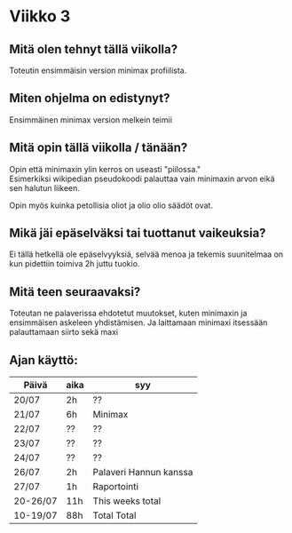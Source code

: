 # Viikko 3

## Mitä olen tehnyt tällä viikolla?
Toteutin ensimmäisin version minimax profiilista.


## Miten ohjelma on edistynyt?
Ensimmäinen minimax version melkein teimii

## Mitä opin tällä viikolla / tänään?
Opin että minimaxin ylin kerros on useasti "piilossa."  
Esimerkiksi wikipedian pseudokoodi palauttaa vain minimaxin arvon eikä sen halutun liikeen.
  
Opin myös kuinka petollisia oliot ja olio olio säädöt ovat.

## Mikä jäi epäselväksi tai tuottanut vaikeuksia?
Ei tällä hetkellä ole epäselvyyksiä, selvää menoa ja tekemis suunitelmaa on kun pidettiin toimiva 2h juttu tuokio.

## Mitä teen seuraavaksi?
Toteutan ne palaverissa ehdotetut muutokset, kuten minimaxin ja ensimmäisen askeleen yhdistämisen.
Ja laittamaan minimaxi itsessään palauttamaan siirto sekä maxi


## Ajan käyttö:

| Päivä    | aika | syy              |
|----------|------|------------------|
| 20/07    | 2h   | ??               |
| 21/07    | 6h   | Minimax               |
| 22/07    | ??   | ??               |
| 23/07    | ??   | ??               |
| 24/07    | ??   | ??               |
| 26/07    | 2h   | Palaveri Hannun kanssa               |
| 27/07    | 1h   | Raportointi               |
| 20-26/07 | 11h   | This weeks total |
| 10-19/07 | 88h  | Total Total      |
